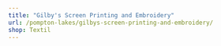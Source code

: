 ```yaml
---
title: "Gilby's Screen Printing and Embroidery"
url: /pompton-lakes/gilbys-screen-printing-and-embroidery/
shop: Textil
---
```

